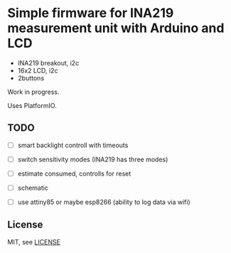 # Simple firmware for INA219 measurement unit with Arduino and LCD


- INA219 breakout, i2c
- 16x2 LCD, i2c
- 2buttons

Work in progress.

Uses PlatformIO.

## TODO

- [ ] smart backlight controll with timeouts
- [ ] switch sensitivity modes (INA219 has three modes)
- [ ] estimate consumed, controlls for reset
- [ ] schematic
- [ ] use attiny85 or maybe esp8266 (ability to log data via wifi)


## License

MIT, see [LICENSE](LICENSE)
